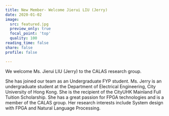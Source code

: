 ```yaml
---
title: New Member- Welcome Jierui LIU (Jerry)
date: 2020-01-02
image:
  src: featured.jpg
  preview_only: true
  focal_point: 'top'
  quality: 100
reading_time: false
share: false
profile: false

---
```

We welcome Ms. Jierui LIU (Jerry) to the CALAS research group.
<!--more-->
She has joined our team as an Undergraduate FYP student. Ms. Jerry is an undergraduate student at the Department of Electrical Engineering, City University of Hong Kong. She is the recipient of the CityUHK Mainland Full Tuition Scholarship. She has a great passion for FPGA technologies and is a member of the CALAS group. Her research interests include System design with FPGA and Natural Language Processing.
